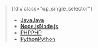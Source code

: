 > [!div class="op_single_selector"]
> * [<span data-ttu-id="6b2ad-101">Java</span><span class="sxs-lookup"><span data-stu-id="6b2ad-101">Java</span></span>](../articles/notification-hubs/notification-hubs-java-push-notification-tutorial.md)
> * [<span data-ttu-id="6b2ad-102">Node.js</span><span class="sxs-lookup"><span data-stu-id="6b2ad-102">Node.js</span></span>](../articles/notification-hubs/notification-hubs-nodejs-push-notification-tutorial.md)
> * [<span data-ttu-id="6b2ad-103">PHP</span><span class="sxs-lookup"><span data-stu-id="6b2ad-103">PHP</span></span>](../articles/notification-hubs/notification-hubs-php-push-notification-tutorial.md)
> * [<span data-ttu-id="6b2ad-104">Python</span><span class="sxs-lookup"><span data-stu-id="6b2ad-104">Python</span></span>](../articles/notification-hubs/notification-hubs-python-push-notification-tutorial.md)
> 
> 


